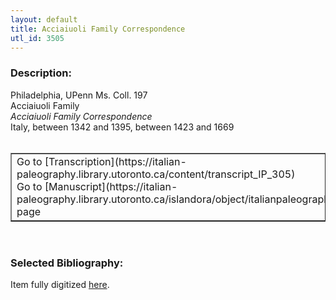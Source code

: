 ```yaml
---
layout: default
title: Acciaiuoli Family Correspondence
utl_id: 3505
---
```


### Description:

Philadelphia, UPenn Ms. Coll. 197<br>
Acciaiuoli Family<br>
_Acciaiuoli Family Correspondence_<br>
Italy, between 1342 and 1395, between 1423 and 1669<br>
 <br>
<table border=""0.5"" cellpadding=""1"" cellspacing=""1"" style=""width: 200px; background-color:#F8F8F8;""><tbody><tr><td>Go to [Transcription](https://italian-paleography.library.utoronto.ca/content/transcript_IP_305)<br>
Go to [Manuscript](https://italian-paleography.library.utoronto.ca/islandora/object/italianpaleography%3AIP_305) page</td></tr></tbody></table> <br>


### Selected Bibliography:

Item fully digitized [here](http://hdl.library.upenn.edu/1017/d/medren/9924866373503681).<br>
 <br>
